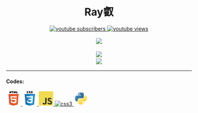 <h1 align="center">Ray叡</h1>
<p align="center">
    <a href="https://www.youtube.com/channel/UC2Oj8eNpUuISRBFLqACG3Ew">
        <img alt="youtube subscribers" src="https://github-readme-youtube-stats.herokuapp.com/subscribers/index.php?id=UC2Oj8eNpUuISRBFLqACG3Ew&key=AIzaSyD13Zw08DCzDP2Cq7x7eIEhn6r2tvYphgs&label=Subscribers&style=for-the-badge&color=red&labelColor=ce4630"/>
    </a>
    <a href="https://www.youtube.com/channel/UC2Oj8eNpUuISRBFLqACG3Ew">
        <img alt="youtube views" src="https://github-readme-youtube-stats.herokuapp.com/views/index.php?id=UC2Oj8eNpUuISRBFLqACG3Ew&key=AIzaSyD13Zw08DCzDP2Cq7x7eIEhn6r2tvYphgs&label=View+Count&style=for-the-badge&color=blue&labelColor=0b689d"/>
    </a><br/><br/>
    <img src="https://github-readme-stats.vercel.app/api?username=Ray1020-a&show_icons=true&theme=radical" /><br />
    <br/>
    <img src="https://github-readme-stats.vercel.app/api/top-langs/?username=Ray1020-a&layout=compact&theme=radical&locale=cn" /><br />
    <img src="https://github-readme-stats.vercel.app/api/top-langs/?username=Ray1020-a&langs_count=8&theme=radical&locale=cn" /><br />
</p>
<hr>

#### Codes:

<a href="https://www.w3.org/html/" target="_blank">
    <img src="https://raw.githubusercontent.com/devicons/devicon/master/icons/html5/html5-original-wordmark.svg" alt="html5" width="40" height="40"/> 
</a>
<a href="https://www.w3schools.com/css/" target="_blank"> 
    <img src="https://raw.githubusercontent.com/devicons/devicon/master/icons/css3/css3-original-wordmark.svg" alt="css3" width="40" height="40"/> 
</a>
<a href="https://developer.mozilla.org/en-US/docs/Web/JavaScript" target="_blank"> 
    <img src="https://raw.githubusercontent.com/devicons/devicon/master/icons/javascript/javascript-original.svg" alt="javascript" width="40" height="40"/> 
</a>
<a href="https://nodejs.org/en/" target="_blank"> 
    <img src="https://nodejs.org/static/images/logo.svg" alt="css3" width="40" height="40"/> 
</a>
<a href="https://www.python.org" target="_blank"> 
    <img src="https://raw.githubusercontent.com/devicons/devicon/master/icons/python/python-original.svg" alt="python" width="40" height="40"/> 
</a>